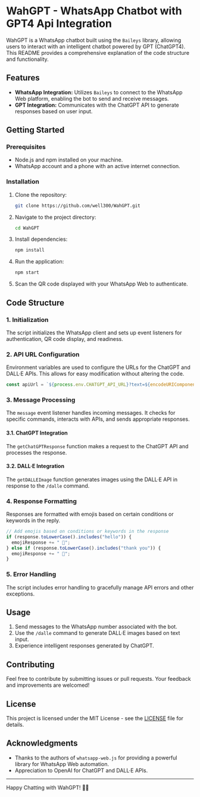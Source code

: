 # WahGPT - WhatsApp Chatbot with GPT4 Api Integration

WahGPT is a WhatsApp chatbot built using the `Baileys` library, allowing users to interact with an intelligent chatbot powered by GPT (ChatGPT4). This README provides a comprehensive explanation of the code structure and functionality.

## Features

- **WhatsApp Integration:** Utilizes `Baileys` to connect to the WhatsApp Web platform, enabling the bot to send and receive messages.
- **GPT Integration:** Communicates with the ChatGPT API to generate responses based on user input.

## Getting Started

### Prerequisites

- Node.js and npm installed on your machine.
- WhatsApp account and a phone with an active internet connection.

### Installation

1. Clone the repository:

   ```bash
   git clone https://github.com/well300/WahGPT.git
   ```

2. Navigate to the project directory:

   ```bash
   cd WahGPT
   ```

3. Install dependencies:

   ```bash
   npm install
   ```

4. Run the application:

   ```bash
   npm start
   ```

5. Scan the QR code displayed with your WhatsApp Web to authenticate.

## Code Structure

### 1. Initialization

The script initializes the WhatsApp client and sets up event listeners for authentication, QR code display, and readiness.

### 2. API URL Configuration

Environment variables are used to configure the URLs for the ChatGPT and DALL·E APIs. This allows for easy modification without altering the code.

```javascript
const apiUrl = `${process.env.CHATGPT_API_URL}?text=${encodeURIComponent(text)}`;
```

### 3. Message Processing

The `message` event listener handles incoming messages. It checks for specific commands, interacts with APIs, and sends appropriate responses.

#### 3.1. ChatGPT Integration

The `getChatGPTResponse` function makes a request to the ChatGPT API and processes the response.

#### 3.2. DALL·E Integration

The `getDALLEImage` function generates images using the DALL·E API in response to the `/dalle` command.

### 4. Response Formatting

Responses are formatted with emojis based on certain conditions or keywords in the reply.

```javascript
// Add emojis based on conditions or keywords in the response
if (response.toLowerCase().includes("hello")) {
  emojiResponse += " 👋";
} else if (response.toLowerCase().includes("thank you")) {
  emojiResponse += " 🙏";
}
```

### 5. Error Handling

The script includes error handling to gracefully manage API errors and other exceptions.

## Usage

1. Send messages to the WhatsApp number associated with the bot.
2. Use the `/dalle` command to generate DALL·E images based on text input.
3. Experience intelligent responses generated by ChatGPT.

## Contributing

Feel free to contribute by submitting issues or pull requests. Your feedback and improvements are welcomed!

## License

This project is licensed under the MIT License - see the [LICENSE](LICENSE) file for details.

## Acknowledgments

- Thanks to the authors of `whatsapp-web.js` for providing a powerful library for WhatsApp Web automation.
- Appreciation to OpenAI for ChatGPT and DALL·E APIs.
---

Happy Chatting with WahGPT! 🤖🚀
